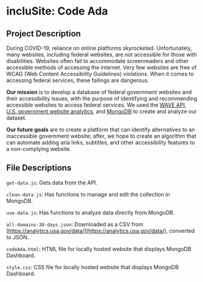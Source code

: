 # incluSite: Code Ada

## Project Description
During COVID-19, reliance on online platforms skyrocketed. Unfortunately, many websites, including federal websites, are not accessible for those with disabilities. Websites often fail to accommodate screenreaders and other accessible methods of accessing the internet. Very few websites are free of WCAG (Web Content Accessibility Guidelines) violations. When it comes to accessing federal services, these failings are dangerous.

**Our mission** is to develop a database of federal government websites and their accessibility issues, with the purpose of identifying and recommending accessible websites to access federal services. We used the [WAVE API](https://wave.webaim.org/), [U.S. government website analytics](https://analytics.usa.gov/data/), and [MongoDB](https://www.mongodb.com/) to create and analyze our dataset.

**Our future goals** are to create a platform that can identify alternatives to an inaccessible government website; after, we hope to create an algorithm that can automate adding aria links, subtitles, and other accessibility features to a non-complying website.

## File Descriptions
`get-data.js`: Gets data from the API.

`clean-data.js`: Has functions to manage and edit the collection in MongoDB.

`use-data.js`: Has functions to analyze data directly from MongoDB.

`all-domains-30-days.json`: Downloaded as a CSV from [https://analytics.usa.gov/data/](https://analytics.usa.gov/data/), converted to JSON.

`codeAda.html`: HTML file for locally hosted website that displays MongoDB Dashboard.

`style.css`: CSS file for locally hosted website that displays MongoDB Dashboard.
